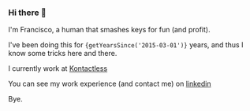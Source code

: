 ### Hi there 👋

I'm Francisco, a human that smashes keys for fun (and profit). 

I've been doing this for `{getYearsSince('2015-03-01')}` years, and thus I know some tricks here and there.

I currently work at [Kontactless](https://www.kontactless.io)

You can see my work experience (and contact me) on [linkedin](https://www.linkedin.com/in/femhanna/)

Bye.
